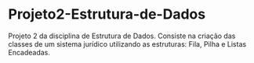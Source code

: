 # Projeto2-Estrutura-de-Dados
Projeto 2 da disciplina de Estrutura de Dados. Consiste na criação das classes de um sistema jurídico utilizando as estruturas: Fila, Pilha e Listas Encadeadas.
